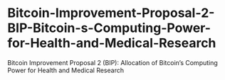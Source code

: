 # Bitcoin-Improvement-Proposal-2-BIP-Bitcoin-s-Computing-Power-for-Health-and-Medical-Research
Bitcoin Improvement Proposal 2 (BIP): Allocation of Bitcoin’s Computing Power for Health and Medical Research
